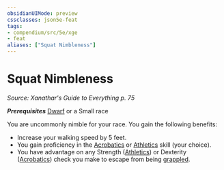 ```yaml
---
obsidianUIMode: preview
cssclasses: json5e-feat
tags:
- compendium/src/5e/xge
- feat
aliases: ["Squat Nimbleness"]
---
```

# Squat Nimbleness
*Source: Xanathar's Guide to Everything p. 75*  

***Prerequisites*** [Dwarf](compendium/races/dwarf.md) or a Small race

You are uncommonly nimble for your race. You gain the following benefits:

- Increase your walking speed by 5 feet.  
- You gain proficiency in the [Acrobatics](/compendium/rules/skills.md#Acrobatics) or [Athletics](/compendium/rules/skills.md#Athletics) skill (your choice).  
- You have advantage on any Strength ([Athletics](/compendium/rules/skills.md#Athletics)) or Dexterity ([Acrobatics](/compendium/rules/skills.md#Acrobatics)) check you make to escape from being [grappled](/compendium/rules/conditions.md#grappled).